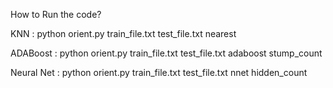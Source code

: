 How to Run the code?

KNN : python orient.py train_file.txt test_file.txt nearest

ADABoost : python orient.py train_file.txt test_file.txt adaboost stump_count

Neural Net : python orient.py train_file.txt test_file.txt nnet hidden_count
